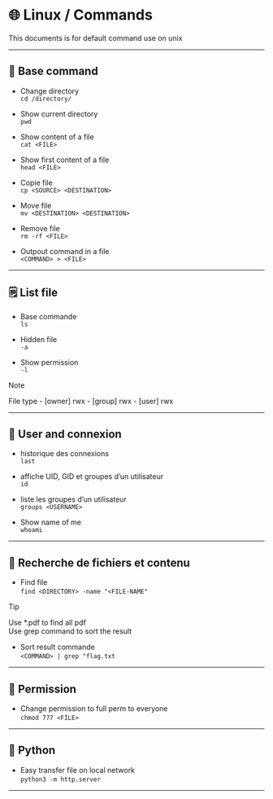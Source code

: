 # 🌐 Linux / Commands

This documents is for default command use on unix

---

## 🧰 Base command

- Change directory\
`cd /directory/`

- Show current directory\
`pwd`

- Show content of a file\
`cat <FILE>`

- Show first content of a file\
`head <FILE>`

- Copie file\
`cp <SOURCE> <DESTINATION>`

- Move file\
`mv <DESTINATION> <DESTINATION>`

- Remove file\
`rm -rf <FILE>`

- Outpout command in a file\
`<COMMAND> > <FILE>`

---

## 🗒️ List file

- Base commande\
`ls`

- Hidden file  
`-a`

- Show permission  
`-l`

> [!NOTE]
> File type - [owner] rwx - [group] rwx - [user] rwx

---

## 👤 User and connexion

- historique des connexions\
`last`

- affiche UID, GID et groupes d’un utilisateur\
`id`

- liste les groupes d’un utilisateur\
`groups <USERNAME>`

- Show name of me\
`whoami`

---

## 🔎 Recherche de fichiers et contenu

- Find file  
`find <DIRECTORY> -name "<FILE-NAME"`

> [!TIP]
> Use *.pdf to find all pdf\
> Use grep command to sort the result

- Sort result commande  
`<COMMAND> | grep "flag.txt`

---

## 🔐 Permission

- Change permission to full perm to everyone\
`chmod 777 <FILE>`

---

## 🐍 Python

- Easy transfer file on local network\
`python3 -m http.server`

---
